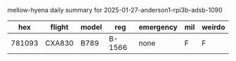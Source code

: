 mellow-hyena daily summary for 2025-01-27-anderson1-rpi3b-adsb-1090

|hex|flight|model|reg|emergency|mil|weirdo|
|--|--|--|--|--|--|--|
|781093|CXA830|B789|B-1566|none|F|F|
